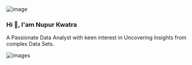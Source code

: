 ![image](https://github.com/Nupur-23/Nupur-23/assets/108872972/efc54894-fe94-4591-b404-146457797e33)

### Hi 👋, I'am Nupur Kwatra 

A Passionate Data Analyst with keen interest in Uncovering Insights from complex Data Sets.

![images](https://github.com/Nupur-23/Nupur-23/assets/108872972/0da5cf47-33e3-4a8e-8d49-c8464bb0fafd)







<!--
**Nupur-23/Nupur-23** is a ✨ _special_ ✨ repository because its `README.md` (this file) appears on your GitHub profile.

Here are some ideas to get you started:

- 🔭 I’m currently working on ...
- 🌱 I’m currently learning ...
- 👯 I’m looking to collaborate on ...
- 🤔 I’m looking for help with ...
- 💬 Ask me about ...
- 📫 How to reach me: ...
- 😄 Pronouns: ...
- ⚡ Fun fact: ...
-->
